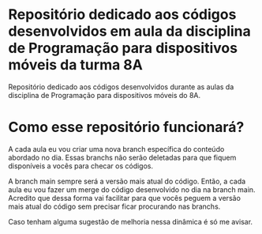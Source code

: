 # Repositório dedicado aos códigos desenvolvidos em aula da disciplina de Programação para dispositivos móveis da turma 8A
Repositório dedicado aos códigos desenvolvidos durante as aulas da disciplina de Programação para dispositivos móveis do 8A.

# Como esse repositório funcionará?

A cada aula eu vou criar uma nova branch específica do conteúdo abordado no dia. Essas branchs não serão deletadas para que fiquem disponíveis a vocês para checar os códigos.

A branch main sempre será a versão mais atual do código. Então, a cada aula eu vou fazer um merge do código desenvolvido no dia na branch main. Acredito que dessa forma vai facilitar para que vocês peguem a versão mais atual do código sem precisar ficar procurando nas branchs.

Caso tenham alguma sugestão de melhoria nessa dinâmica é só me avisar.
